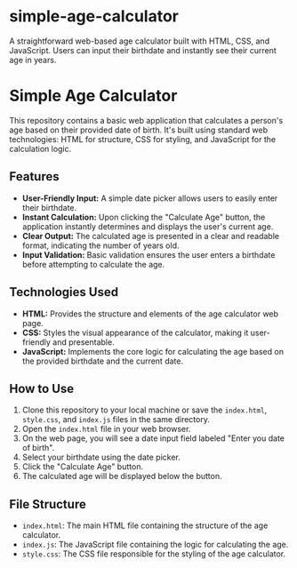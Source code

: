 # simple-age-calculator
A straightforward web-based age calculator built with HTML, CSS, and JavaScript. Users can input their birthdate and instantly see their current age in years.

# Simple Age Calculator

This repository contains a basic web application that calculates a person's age based on their provided date of birth. It's built using standard web technologies: HTML for structure, CSS for styling, and JavaScript for the calculation logic.

## Features

* **User-Friendly Input:** A simple date picker allows users to easily enter their birthdate.
* **Instant Calculation:** Upon clicking the "Calculate Age" button, the application instantly determines and displays the user's current age.
* **Clear Output:** The calculated age is presented in a clear and readable format, indicating the number of years old.
* **Input Validation:** Basic validation ensures the user enters a birthdate before attempting to calculate the age.

## Technologies Used

* **HTML:** Provides the structure and elements of the age calculator web page.
* **CSS:** Styles the visual appearance of the calculator, making it user-friendly and presentable.
* **JavaScript:** Implements the core logic for calculating the age based on the provided birthdate and the current date.

## How to Use

1.  Clone this repository to your local machine or save the `index.html`, `style.css`, and `index.js` files in the same directory.
2.  Open the `index.html` file in your web browser.
3.  On the web page, you will see a date input field labeled "Enter you date of birth".
4.  Select your birthdate using the date picker.
5.  Click the "Calculate Age" button.
6.  The calculated age will be displayed below the button.

## File Structure

* `index.html`: The main HTML file containing the structure of the age calculator.
* `index.js`: The JavaScript file containing the logic for calculating the age.
* `style.css`: The CSS file responsible for the styling of the age calculator.

